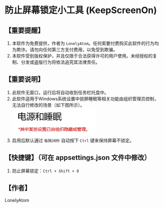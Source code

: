 # 防止屏幕锁定小工具 (KeepScreenOn)

## 【重要提醒】

1. 本软件为免费提供，作者为 `LonelyAtom`。任何索要付费购买此软件的行为均为欺诈。请勿向任何第三方支付费用，以免受到欺骗。
2. 本软件受到版权保护，并且仅限于合法获得许可的用户使用。未经授权的复制、分发或盗版行为将依法追究其法律责任。

## 【重要说明】

1. 此软件无窗口，运行后将自动收到任务栏托盘中。
2. 此软件适用于Windows系统设置中锁屏睡眠等相关功能由组织管理员控制，无法自行修改的场景（如下图所示）。
    ![其中某些设置已由组织隐藏或管理](Images/image.png)
3. 启用后默认通过 `每隔30秒` 自动按下 `Ctrl` 键来保持屏幕不锁定。

## 【快捷键】（可在 appsettings.json 文件中修改）

1. 防止屏幕锁定：`Ctrl + Shift + 0`

## 【作者】

LonelyAtom
